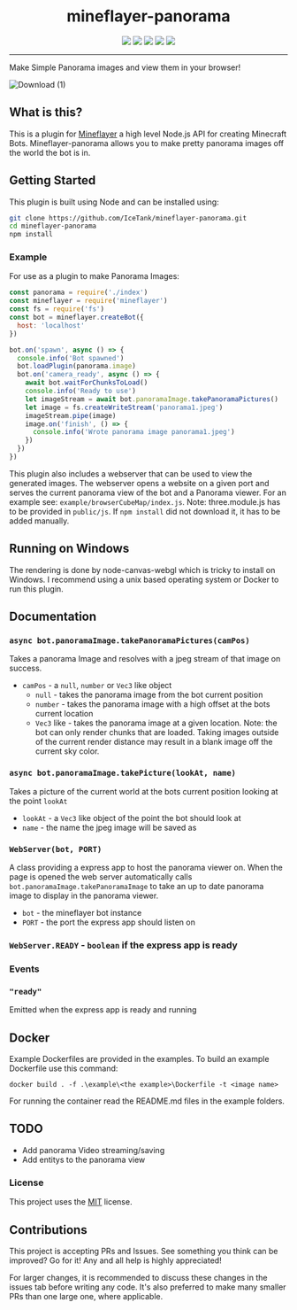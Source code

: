 <h1 align="center">mineflayer-panorama</h1>

<p align="center">
 
  <img src="https://img.shields.io/npm/v/mineflayer-panorama" />
  <img src="https://img.shields.io/github/repo-size/IceTank/mineflayer-panorama" />
  <img src="https://img.shields.io/npm/dm/mineflayer-panorama" />
  <img src="https://img.shields.io/github/contributors/IceTank/mineflayer-panorama" />
  <img src="https://img.shields.io/github/license/IceTank/mineflayer-panorama" />
</p>

---
Make Simple Panorama images and view them in your browser!

![Download (1)](https://user-images.githubusercontent.com/61137113/113225697-8b005c00-928e-11eb-8bef-4ee1251cabdb.png)

## What is this?

This is a plugin for [Mineflayer](https://github.com/PrismarineJS/mineflayer) a high level Node.js API for creating Minecraft Bots.
Mineflayer-panorama allows you to make pretty panorama images off the world the bot is in.

## Getting Started

This plugin is built using Node and can be installed using:

```bash
git clone https://github.com/IceTank/mineflayer-panorama.git
cd mineflayer-panorama
npm install
```

### Example

For use as a plugin to make Panorama Images:
```js
const panorama = require('./index')
const mineflayer = require('mineflayer')
const fs = require('fs')
const bot = mineflayer.createBot({
  host: 'localhost'
})

bot.on('spawn', async () => {
  console.info('Bot spawned')
  bot.loadPlugin(panorama.image)
  bot.on('camera_ready', async () => {
    await bot.waitForChunksToLoad()
    console.info('Ready to use')
    let imageStream = await bot.panoramaImage.takePanoramaPictures()
    let image = fs.createWriteStream('panorama1.jpeg')
    imageStream.pipe(image)
    image.on('finish', () => {
      console.info('Wrote panorama image panorama1.jpeg')
    })
  })
})
```

This plugin also includes a webserver that can be used to view the generated images.
The webserver opens a website on a given port and serves the current panorama view of the bot and a Panorama viewer.
For an example see: `example/browserCubeMap/index.js`. 
Note: three.module.js has to be provided in `public/js`. If `npm install` did not download it, it has to be added manually. 

## Running on Windows
The rendering is done by node-canvas-webgl which is tricky to install on Windows. I recommend using a unix based operating system or Docker to run this plugin.

## Documentation

### `async bot.panoramaImage.takePanoramaPictures(camPos)`
Takes a panorama Image and resolves with a jpeg stream of that image on success.
* `camPos` - a `null`, `number` or `Vec3` like object
  * `null` - takes the panorama image from the bot current position
  * `number` - takes the panorama image with a high offset at the bots current location
  * `Vec3` like - takes the panorama image at a given location. Note: the bot can only render chunks that are loaded. Taking images outside of the current render distance may result in a blank image off the current sky color.

### `async bot.panoramaImage.takePicture(lookAt, name)`
Takes a picture of the current world at the bots current position looking at the point `lookAt`
* `lookAt` - a `Vec3` like object of the point the bot should look at
* `name` - the name the jpeg image will be saved as

### `WebServer(bot, PORT)`
A class providing a express app to host the panorama viewer on. 
When the page is opened the web server automatically calls `bot.panoramaImage.takePanoramaImage` to take an up to date panorama image to display in the panorama viewer.
* `bot` - the mineflayer bot instance
* `PORT` - the port the express app should listen on

### `WebServer.READY` - `boolean` if the express app is ready

### Events
### `"ready"` 
Emitted when the express app is ready and running

## Docker

Example Dockerfiles are provided in the examples.
To build an example Dockerfile use this command:
```
docker build . -f .\example\<the example>\Dockerfile -t <image name>
```
For running the container read the README.md files in the example folders.

## TODO
* Add panorama Video streaming/saving
* Add entitys to the panorama view

### License

This project uses the [MIT](https://github.com/TheDudeFromCI/mineflayer-plugin-template/blob/master/LICENSE) license.

## Contributions

This project is accepting PRs and Issues. See something you think can be improved? Go for it! Any and all help is highly appreciated!

For larger changes, it is recommended to discuss these changes in the issues tab before writing any code. It's also preferred to make many smaller PRs than one large one, where applicable.

